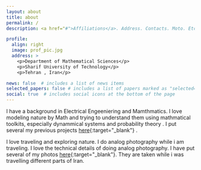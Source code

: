 ```yaml
---
layout: about
title: about
permalink: /
description: <a href="#">Affiliations</a>. Address. Contacts. Moto. Etc.

profile:
  align: right
  image: prof_pic.jpg
  address: >
    <p>Department of Mathematical Sciences</p>
    <p>Sharif University of Technology</p>
    <p>Tehran , Iran</p>

news: false  # includes a list of news items
selected_papers: false # includes a list of papers marked as "selected={true}"
social: true  # includes social icons at the bottom of the page
---
```


I have a background in Electrical Engeeniering and Mamthmatics. I love modeling nature by Math and trying to understand them using mathmatical toolkits, especially dynammical systems and probability theory . I put several my previous projects [here](https://pooyasf.github.io/projects/){:target="\_blank"} . 

I love traveling and exploring nature. I do analog photography while i am traveling. I love the technical details of doing analog photography. I have put several of my photos [here](https://pooyasf.github.io/photos/){:target="\_blank"}. They are taken while i was travelling different parts of Iran.

